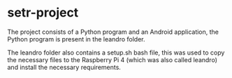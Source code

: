 # setr-project

The project consists of a Python program and an Android application, the Python program is present in the leandro folder.

The leandro folder also contains a setup.sh bash file, this was used to copy the necessary files to the Raspberry Pi 4 (which was also called leandro) and install the necessary requirements.

